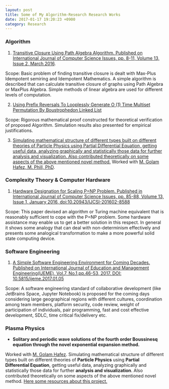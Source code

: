 ```yaml
---
layout: post
title: Some of My Algorithm-Research Research Works
date: 2017-01-17 19:20:23 +0900
category: Research
---
```



### **Algorithm**

1. [Transitive Closure Using Path Algebra Algorithm. Published on International Journal of Computer Science Issues, pp. 8-11, Volume 13, Issue 2, March 2016](https://web.archive.org/web/20200721023932/https://www.ijcsi.org/papers/IJCSI-13-2-8-11.pdf).

Scope: Basic problem of finding transitive closure is dealt with Max-Plus Idempotent semiring and Idempotent Mathematics. A simple algorithm is described that can calculate transitive closure of graphs using Path Algebra or MaxPlus Algebra. Simple methods of linear algebra are used for different levels of computation.


2. [Using Prefix Reversals To Looplessly Generate O (1) Time Multiset Permutation By Boustrophedon Linked List](https://github.com/ShihabYasin/shihabyasin.github.io/blob/gh-pages/public/files/time-generation.pdf)

Scope: Rigorous mathematical proof constructed for theoretical verification of proposed Algorithm. Simulation results also presented for empirical justifications.


3. [Simulating mathematical structure of different types built on different theories of Particle Physics using Partial Differential Equation, getting useful data, analyzing graphically and statistically those data for further analysis and visualization.  Also contributed theoretically on some aspects of the above mentioned novel method.](https://github.com/ShihabYasin/Research-on-Plasma-Physics/blob/master/BSS%20EQN%20MATERIALS_PAPER_.pdf)
Worked with [M. Golam Hafez, M. Phill, PhD](https://www.researchgate.net/profile/Md-Hafez).


### **Complexity Theory & Computer Hardware**

1. [Hardware Designation for Scaling P=NP Problem. Published in International Journal of Computer Science Issues, pp. 85-88, Volume 13, Issue 1, January 2016, doi:10.20943/IJCSI-201602-8588](https://web.archive.org/web/20200725213624/http://www.ijcsi.org/papers/IJCSI-13-1-85-88.pdf)

Scope: This paper devised an algorithm or Turing machine equivalent that is reasonably sufficient to cope with the P=NP problem. Some hardware assistance may enable us to get a better solution in this respect. In general it shows some analogy that can deal with non-determinism effectively and presents some analogical transformation to make a more powerful solid state computing device.


### **Software Engineering**

1. [A Simple Software Engineering Environment for Coming Decades. Published on International Journal of Education and Management  Engineering(IJEME), Vol.7, No.1,pp.46-53, 2017. DOI: 10.5815/ijeme.2017.01.05](https://web.archive.org/web/20180720083202/http://www.mecs-press.org/ijeme/ijeme-v7-n1/IJEME-V7-N1-5.pdf)

Scope: A software engineering standard of collaborative development (like JetBrains Space, Jupyter Notebook) is proposed for the coming days considering large geographical regions with different cultures, coordination among team members, platform security, code review, weight of participation of individuals, pair programming, fast and cost effective development, SDLC, time critical fix/delivery etc.


### **Plasma Physics**

- **Solitary and periodic wave solutions of the fourth order Boussinesq equation through the novel exponential expansion method.**

Worked with [M. Golam Hafez](https://www.researchgate.net/profile/Md-Hafez). Simulating mathematical structure of different types built on different theories of **Particle Physics** using **Partial Differential Equation**, getting useful data, analyzing graphically and statistically those data for further **analysis and visualization**.  Also contributed theoretically on some aspects of the above mentioned novel method. [Here some resources about this project.](https://github.com/ShihabYasin/Research-on-Plasma-Physics)









